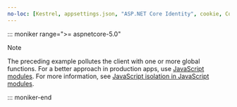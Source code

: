 ```yaml
---
no-loc: [Kestrel, appsettings.json, "ASP.NET Core Identity", cookie, Cookie, Blazor, "Blazor Server", "Blazor WebAssembly", "Identity", "Let's Encrypt", Razor, SignalR]
---
```

::: moniker range=">= aspnetcore-5.0"

> [!NOTE]
> The preceding example pollutes the client with one or more global functions. For a better approach in production apps, use [JavaScript modules](https://developer.mozilla.org/docs/Web/JavaScript/Guide/Modules). For more information, see [JavaScript isolation in JavaScript modules](xref:blazor/call-javascript-from-dotnet#javascript-isolation-in-javascript-modules).

::: moniker-end
